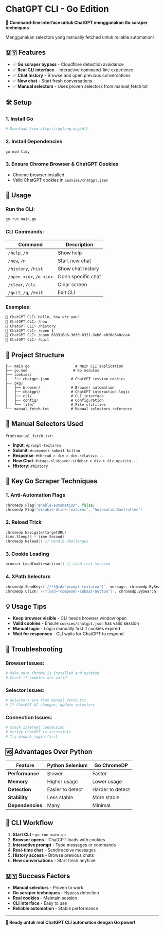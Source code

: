 # ChatGPT CLI - Go Edition

🚀 **Command-line interface untuk ChatGPT menggunakan Go scraper techniques**

Menggunakan selectors yang manually fetched untuk reliable automation!

## 🇲🇾 Features

- ✅ **Go scraper bypass** - Cloudflare detection avoidance
- ✅ **Real CLI interface** - Interactive command-line experience  
- ✅ **Chat history** - Browse and open previous conversations
- ✅ **New chat** - Start fresh conversations
- ✅ **Manual selectors** - Uses proven selectors from manual_fetch.txt

## 🛠️ Setup

### 1. Install Go
```bash
# Download from https://golang.org/dl/
```

### 2. Install Dependencies
```bash
go mod tidy
```

### 3. Ensure Chrome Browser & ChatGPT Cookies
- Chrome browser installed
- Valid ChatGPT cookies in `cookies/chatgpt.json`

## 🚀 Usage

### Run the CLI:
```bash
go run main.go
```

### CLI Commands:

| Command | Description |
|---------|-------------|
| `/help`, `/h` | Show help |
| `/new`, `/n` | Start new chat |
| `/history`, `/hist` | Show chat history |
| `/open <id>`, `/o <id>` | Open specific chat |
| `/clear`, `/cls` | Clear screen |
| `/quit`, `/q`, `/exit` | Exit CLI |

### Examples:

```bash
💬 ChatGPT CLI> Hello, how are you?
💬 ChatGPT CLI> /new
💬 ChatGPT CLI> /history
💬 ChatGPT CLI> /open 1
💬 ChatGPT CLI> /open 689916e6-3df0-8331-8eb6-e6f0c648cea4
💬 ChatGPT CLI> /quit
```

## 📁 Project Structure

```
├── main.go                     # Main CLI application
├── go.mod                     # Go modules
├── cookies/
│   └── chatgpt.json          # ChatGPT session cookies
├── pkg/
│   ├── browser/              # Browser automation
│   ├── chatgpt/              # ChatGPT interaction logic
│   ├── cli/                  # CLI interface
│   ├── config/               # Configuration
│   └── file/                 # File utilities
└── manual_fetch.txt          # Manual selectors reference
```

## 🎯 Manual Selectors Used

From `manual_fetch.txt`:

- **Input**: `#prompt-textarea`
- **Submit**: `#composer-submit-button` 
- **Response**: `#thread > div > div.relative...`
- **New Chat**: `#stage-slideover-sidebar > div > div.opacity...`
- **History**: `#history`

## 🔑 Key Go Scraper Techniques

### 1. **Anti-Automation Flags**
```go
chromedp.Flag("enable-automation", false)
chromedp.Flag("disable-blink-features", "AutomationControlled")
```

### 2. **Reload Trick**
```go
chromedp.Navigate(targetURL)
time.Sleep(3 * time.Second)
chromedp.Reload() // Handle challenges
```

### 3. **Cookie Loading**
```go
browser.LoadCookiesAction() // Load real session
```

### 4. **XPath Selectors**
```go
chromedp.SendKeys(`//*[@id="prompt-textarea"]`, message, chromedp.BySearch)
chromedp.Click(`//*[@id="composer-submit-button"]`, chromedp.BySearch)
```

## 💡 Usage Tips

- **Keep browser visible** - CLI needs browser window open
- **Valid cookies** - Ensure `cookies/chatgpt.json` has valid session
- **Manual login** - Login manually first if cookies expired
- **Wait for responses** - CLI waits for ChatGPT to respond

## 🔧 Troubleshooting

### Browser Issues:
```bash
# Make sure Chrome is installed and updated
# Check if cookies are valid
```

### Selector Issues:
```bash
# Selectors are from manual_fetch.txt
# If ChatGPT UI changes, update selectors
```

### Connection Issues:
```bash
# Check internet connection
# Verify ChatGPT is accessible
# Try manual login first
```

## 🆚 Advantages Over Python

| Feature | Python Selenium | Go ChromeDP |
|---------|----------------|-------------|
| **Performance** | Slower | Faster |
| **Memory** | Higher usage | Lower usage |
| **Detection** | Easier to detect | Harder to detect |
| **Stability** | Less stable | More stable |
| **Dependencies** | Many | Minimal |

## 🎯 CLI Workflow

1. **Start CLI** - `go run main.go`
2. **Browser opens** - ChatGPT loads with cookies
3. **Interactive prompt** - Type messages or commands
4. **Real-time chat** - Send/receive messages
5. **History access** - Browse previous chats
6. **New conversations** - Start fresh anytime

## 🇲🇾 Success Factors

- **Manual selectors** - Proven to work
- **Go scraper techniques** - Bypass detection
- **Real cookies** - Maintain session
- **CLI interface** - Easy to use
- **Reliable automation** - Stable performance

---

**🚀 Ready untuk real ChatGPT CLI automation dengan Go power!**